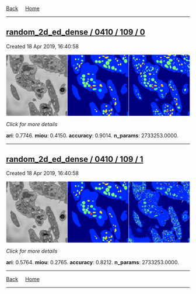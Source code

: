 
[Back](..)&nbsp;&nbsp;&nbsp;&nbsp;&nbsp;[Home](https://leapmanlab.github.io/snapshots)

---

<div class="summary"><a href="0"><h2>random_2d_ed_dense / 0410 / 109 / 0</h2></a><p>Created 18 Apr 2019, 16:40:58
</p><a href="0"><img src="0/media/summary.png" align="center"></a><p>
<i>Click for more details</i>
</p></div>

**ari**: 0.7746. **miou**: 0.4150. **accuracy**: 0.9014. **n_params**: 2733253.0000. 

---

<div class="summary"><a href="1"><h2>random_2d_ed_dense / 0410 / 109 / 1</h2></a><p>Created 18 Apr 2019, 16:40:58
</p><a href="1"><img src="1/media/summary.png" align="center"></a><p>
<i>Click for more details</i>
</p></div>

**ari**: 0.5764. **miou**: 0.2765. **accuracy**: 0.8212. **n_params**: 2733253.0000. 

---

[Back](..)&nbsp;&nbsp;&nbsp;&nbsp;&nbsp;[Home](https://leapmanlab.github.io/snapshots)

---